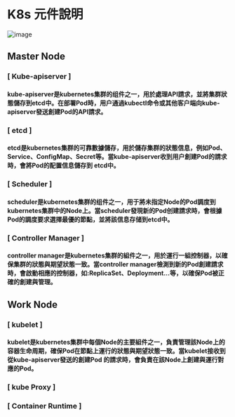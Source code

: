 # K8s 元件說明
![image](https://user-images.githubusercontent.com/39659664/223376662-c5933a61-178e-42e6-aa49-99907c86ec92.png)
##  Master Node 
### [ Kube-apiserver ]
#### kube-apiserver是kubernetes集群的组件之一，用於處理API請求，並將集群狀態儲存到etcd中。在部署Pod時，用户通過kubectl命令或其他客户端向kube-apiserver發送創建Pod的API請求。
### [ etcd ]
#### etcd是kubernetes集群的可靠數據儲存，用於儲存集群的狀態信息，例如Pod、Service、ConfigMap、Secret等。當kube-apiserver收到用户創建Pod的請求時，會將Pod的配置信息儲存到 etcd中。
### [ Scheduler ]
#### scheduler是kubernetes集群的组件之一，用于將未指定Node的Pod調度到kubernetes集群中的Node上。當scheduler發現新的Pod创建請求時，會根據Pod的調度要求選擇最優的節點，並將該信息存储到etcd中。
### [ Controller Manager ]
#### controller manager是kubernetes集群的組件之一，用於運行一組控制器，以確保集群的狀態與期望狀態一致。當controller manager檢測到新的Pod創建請求時，會啟動相應的控制器，如:ReplicaSet、Deployment...等，以確保Pod被正確的創建與管理。
## Work Node
### [ kubelet ]
#### kubelet是kubernetes集群中每個Node的主要組件之一，負責管理該Node上的容器生命周期，確保Pod在節點上運行的狀態與期望狀態一致。當kubelet接收到從kube-apiserver發送的創建Pod 的請求時，會負責在該Node上創建與運行對應的Pod。
### [ kube Proxy ]
### [ Container Runtime ]
